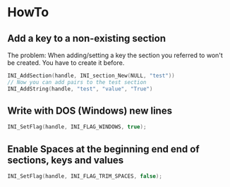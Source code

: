 # HowTo

## Add a key to a non-existing section

The problem: When adding/setting a key the section you referred to won't
be created. You have to create it before.

```C
INI_AddSection(handle, INI_section_New(NULL, "test"))
// Now you can add pairs to the test section
INI_AddString(handle, "test", "value", "True")
```

## Write with DOS (Windows) new lines

```C
INI_SetFlag(handle, INI_FLAG_WINDOWS, true);
```

## Enable Spaces at the beginning end end of sections, keys and values

```C
INI_SetFlag(handle, INI_FLAG_TRIM_SPACES, false);
```
